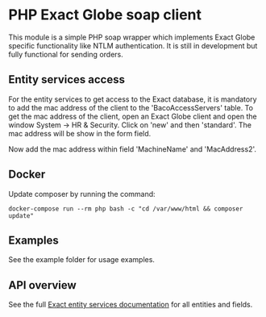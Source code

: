 # PHP Exact Globe soap client

This module is a simple PHP soap wrapper which implements Exact Globe specific functionality like NTLM authentication. 
It is still in 
development but fully functional for sending orders.

## Entity services access

For the entity services to get access to the Exact database, it is mandatory to add the mac address of the client to 
the 'BacoAccessServers' table. To get the mac address of the client, open an Exact Globe client and open the window 
System -> HR & Security. Click on 'new' and then 'standard'. The mac address will be show in the form field.

Now add the mac address within field 'MachineName' and 'MacAddress2'.

## Docker
Update composer by running the command:

    docker-compose run --rm php bash -c "cd /var/www/html && composer update"

## Examples

See the example folder for usage examples.

## API overview

See the full [Exact entity services documentation](https://www.exactsoftware.com/docs/DocView.aspx?DocumentID={709c8dd6-9938-457d-9a56-868683fcfc05}) for all entities and fields.